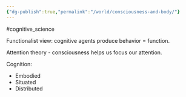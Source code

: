 ```yaml
---
{"dg-publish":true,"permalink":"/world/consciousness-and-body/"}
---
```


#cognitive_science 

Functionalist view: cognitive agents produce behavior = function.

Attention theory - consciousness helps us focus our attention.

Cognition:
- Embodied
- Situated
- Distributed